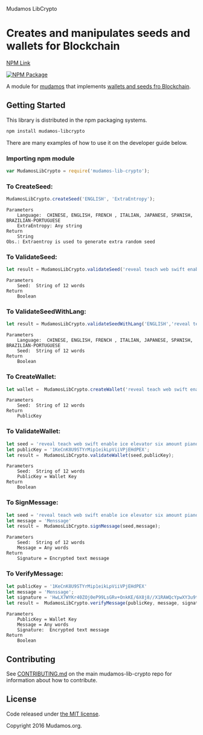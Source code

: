 Mudamos LibCrypto 

Creates and manipulates seeds and wallets for Blockchain
=======

[NPM Link](https://www.npmjs.org/package/mudamos-lib-crypto)

[![NPM Package](https://img.shields.io/npm/v/@cycle/core.svg)](https://www.npmjs.org/package/mudamos-lib-crypto)

A module for [mudamos](https://github.com/itsriodejaneiro) that implements [wallets and seeds fro Blockchain](https://github.com/itsriodejaneiro/mudamos-libcrypto).

## Getting Started

This library is distributed in the npm packaging systems.

```sh
npm install mudamos-libcrypto
```

There are many examples of how to use it on the developer guide below.

### Importing npm module

```javascript
var MudamosLibCrypto = require('mudamos-lib-crypto');
```


### To CreateSeed:
```javascript
MudamosLibCrypto.createSeed('ENGLISH', 'ExtraEntropy');
```
```
Parameters
    Language:  CHINESE, ENGLISH, FRENCH , ITALIAN, JAPANESE, SPANISH, BRAZILIAN-PORTUGUESE
    ExtraEntropy: Any string
Return 
    String
Obs.: Extraentroy is used to generate extra random seed
```

### To ValidateSeed:
```javascript
let result = MudamosLibCrypto.validateSeed('reveal teach web swift enable ice elevator six amount piano about amused');
```
```
Parameters
    Seed:  String of 12 words
Return 
    Boolean
```


### To ValidateSeedWithLang:
```javascript
let result = MudamosLibCrypto.validateSeedWithLang('ENGLISH','reveal teach web swift enable ice elevator six amount piano about amused');
```
```
Parameters
    Language:  CHINESE, ENGLISH, FRENCH , ITALIAN, JAPANESE, SPANISH, BRAZILIAN-PORTUGUESE
    Seed:  String of 12 words
Return 
    Boolean
```

### To CreateWallet:
```javascript
let wallet =  MudamosLibCrypto.createWallet('reveal teach web swift enable ice elevator six amount piano about amused');
```
```
Parameters
    Seed:  String of 12 words
Return 
    PublicKey
```


### To ValidateWallet:
```javascript
let seed = 'reveal teach web swift enable ice elevator six amount piano about amused';
let publicKey = '1KeCnK8U9STYrMip1eikLpViiVPjEHdPEX';
let result =  MudamosLibCrypto.validateWallet(seed,publicKey);
```
```
Parameters
    Seed:  String of 12 words
    PublicKey = Wallet Key
Return 
    Boolean
```

### To SignMessage:
```javascript
let seed = 'reveal teach web swift enable ice elevator six amount piano about amused';
let message = 'Menssage'
let result =  MudamosLibCrypto.signMessage(seed,message);
```
```
Parameters
    Seed:  String of 12 words
    Message = Any words
Return 
    Signature = Encrypted text message 
```

### To VerifyMessage:
```javascript
let publicKey = '1KeCnK8U9STYrMip1eikLpViiVPjEHdPEX'
let message = 'Menssage';
let signature = 'HwLX7WYKr40ZOj0eP99LsGRv+OnkKE/6X8j8//X1RAWQcYpwXY3u9txnSCVL8ifK47rOOQfdomCd5/ltAkuyeXU=';
let result =  MudamosLibCrypto.verifyMessage(publicKey, message, signature);
```
```
Parameters
    PublicKey = Wallet Key
    Message = Any words
    Signature:  Encrypted text message
Return 
    Boolean 
```

## Contributing

See [CONTRIBUTING.md](https://CONTRIBUTING.md) on the main mudamos-lib-crypto repo for information about how to contribute.

## License

Code released under [the MIT license](https://).

Copyright 2016 Mudamos.org.
